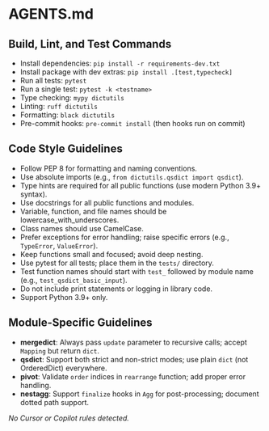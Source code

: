 # AGENTS.md

## Build, Lint, and Test Commands
- Install dependencies: `pip install -r requirements-dev.txt`
- Install package with dev extras: `pip install .[test,typecheck]`
- Run all tests: `pytest`
- Run a single test: `pytest -k <testname>`
- Type checking: `mypy dictutils`
- Linting: `ruff dictutils`
- Formatting: `black dictutils`
- Pre-commit hooks: `pre-commit install` (then hooks run on commit)

## Code Style Guidelines
- Follow PEP 8 for formatting and naming conventions.
- Use absolute imports (e.g., `from dictutils.qsdict import qsdict`).
- Type hints are required for all public functions (use modern Python 3.9+ syntax).
- Use docstrings for all public functions and modules.
- Variable, function, and file names should be lowercase_with_underscores.
- Class names should use CamelCase.
- Prefer exceptions for error handling; raise specific errors (e.g., `TypeError`, `ValueError`).
- Keep functions small and focused; avoid deep nesting.
- Use pytest for all tests; place them in the `tests/` directory.
- Test function names should start with `test_` followed by module name (e.g., `test_qsdict_basic_input`).
- Do not include print statements or logging in library code.
- Support Python 3.9+ only.

## Module-Specific Guidelines
- **mergedict**: Always pass `update` parameter to recursive calls; accept `Mapping` but return `dict`.
- **qsdict**: Support both strict and non-strict modes; use plain `dict` (not OrderedDict) everywhere.
- **pivot**: Validate `order` indices in `rearrange` function; add proper error handling.
- **nestagg**: Support `finalize` hooks in `Agg` for post-processing; document dotted path support.

_No Cursor or Copilot rules detected._